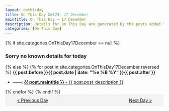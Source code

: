 ```yaml
---
layout: onthisday
title: On This Day &#124; 17 December
maintitle: On This Day — 17 December
description: Details for On This Day are generated by the posts added to the website so the content is subject to changes/updates over time.
categories: [On This Day]
---
```


{% if site.categories.OnThisDay17December == null %}
<h3>Sorry no known details for today</h3>
{% else %}
{% for post in site.categories.OnThisDay17December reversed %}
<strong>{{ post.before }}{{ post.date | date: "%e %B %Y" }}{{ post.after }}</strong>
<ul>
<li> ——: <a class="{{ post.class }}" href="{{ post.url }}"><strong>{{ post.maintitle }}</strong> - {{ post.post_description }}</a></li>
</ul>
{% endfor %}
{% endif %}

<div style="background-color: #f3f3f3; padding: 10px; border-radius: 5px; text-align: center; display: flex; justify-content: space-evenly;">
<a href="/onthisday/12/12-16">« Previous Day</a>
<span style="visibility:hidden;">[ Visit Leap Year February 29 ]</span>
<a href="/onthisday/12/12-18">Next Day »</a>
</div>
